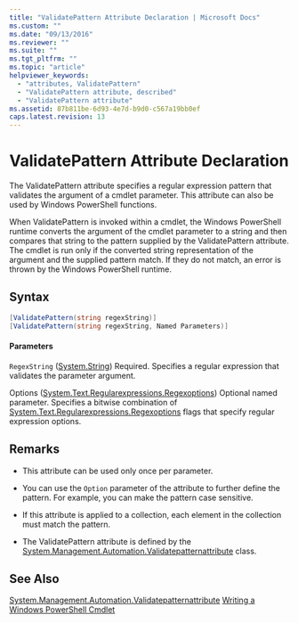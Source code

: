 ```yaml
---
title: "ValidatePattern Attribute Declaration | Microsoft Docs"
ms.custom: ""
ms.date: "09/13/2016"
ms.reviewer: ""
ms.suite: ""
ms.tgt_pltfrm: ""
ms.topic: "article"
helpviewer_keywords:
  - "attributes, ValidatePattern"
  - "ValidatePattern attribute, described"
  - "ValidatePattern attribute"
ms.assetid: 87b811be-6d93-4e7d-b9d0-c567a19bb0ef
caps.latest.revision: 13
---
```

# ValidatePattern Attribute Declaration
The ValidatePattern attribute specifies a regular expression pattern that validates the argument of a cmdlet parameter. This attribute can also be used by Windows PowerShell functions.

 When ValidatePattern is invoked within a cmdlet, the Windows PowerShell runtime converts the argument of the cmdlet parameter to a string and then compares that string to the pattern supplied by the ValidatePattern attribute. The cmdlet is run only if the converted string representation of the argument and the supplied pattern match. If they do not match, an error is thrown by the Windows PowerShell runtime.

## Syntax

```csharp
[ValidatePattern(string regexString)]
[ValidatePattern(string regexString, Named Parameters)]
```

#### Parameters
 `RegexString` ([System.String](/dotnet/api/System.String))
 Required. Specifies a regular expression that validates the parameter argument.

 Options ([System.Text.Regularexpressions.Regexoptions](/dotnet/api/System.Text.RegularExpressions.RegexOptions))
 Optional named parameter. Specifies a bitwise combination of [System.Text.Regularexpressions.Regexoptions](/dotnet/api/System.Text.RegularExpressions.RegexOptions) flags that specify regular expression options.

## Remarks

-   This attribute can be used only once per parameter.

-   You can use the `Option` parameter of the attribute to further define the pattern. For example, you can make the pattern case sensitive.

-   If this attribute is applied to a collection, each element in the collection must match the pattern.

-   The ValidatePattern attribute is defined by the [System.Management.Automation.Validatepatternattribute](/dotnet/api/System.Management.Automation.ValidatePatternAttribute) class.

## See Also
 [System.Management.Automation.Validatepatternattribute](/dotnet/api/System.Management.Automation.ValidatePatternAttribute)
 [Writing a Windows PowerShell Cmdlet](./writing-a-windows-powershell-cmdlet.md)
